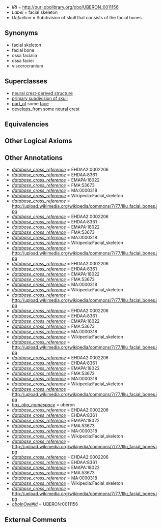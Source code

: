  * *IRI* = http://purl.obolibrary.org/obo/UBERON_0011156
 * *Label* = facial skeleton
 * *Definition* = Subdivision of skull that consists of the facial bones.

## Synonyms

 * facial skeleton
 * facial bone
 * ossa facialia
 * ossa faciei
 * viscerocranium

## Superclasses

 * [neural crest-derived structure](../../UBERON/13/UBERON_0010313.md)
 * [primary subdivision of skull](../../UBERON/58/UBERON_0011158.md)
 * [part_of](../../BFO/50/BFO_0000050.md) some [face](../../UBERON/56/UBERON_0001456.md)
 * [develops_from](../../RO/02/RO_0002202.md) some [neural crest](../../UBERON/42/UBERON_0002342.md)

## Equivalencies


## Other Logical Axioms


## Other Annotations

 * *[database_cross_reference](../../ef/oboInOwl#hasDbXref.md)* = EHDAA2:0002206
 * *[database_cross_reference](../../ef/oboInOwl#hasDbXref.md)* = EHDAA:8361
 * *[database_cross_reference](../../ef/oboInOwl#hasDbXref.md)* = EMAPA:18022
 * *[database_cross_reference](../../ef/oboInOwl#hasDbXref.md)* = FMA:53673
 * *[database_cross_reference](../../ef/oboInOwl#hasDbXref.md)* = MA:0000318
 * *[database_cross_reference](../../ef/oboInOwl#hasDbXref.md)* = Wikipedia:Facial_skeleton
 * *[database_cross_reference](../../ef/oboInOwl#hasDbXref.md)* = http://upload.wikimedia.org/wikipedia/commons/7/77/Illu_facial_bones.jpg
 * *[database_cross_reference](../../ef/oboInOwl#hasDbXref.md)* = EHDAA2:0002206
 * *[database_cross_reference](../../ef/oboInOwl#hasDbXref.md)* = EHDAA:8361
 * *[database_cross_reference](../../ef/oboInOwl#hasDbXref.md)* = EMAPA:18022
 * *[database_cross_reference](../../ef/oboInOwl#hasDbXref.md)* = FMA:53673
 * *[database_cross_reference](../../ef/oboInOwl#hasDbXref.md)* = MA:0000318
 * *[database_cross_reference](../../ef/oboInOwl#hasDbXref.md)* = Wikipedia:Facial_skeleton
 * *[database_cross_reference](../../ef/oboInOwl#hasDbXref.md)* = http://upload.wikimedia.org/wikipedia/commons/7/77/Illu_facial_bones.jpg
 * *[database_cross_reference](../../ef/oboInOwl#hasDbXref.md)* = EHDAA2:0002206
 * *[database_cross_reference](../../ef/oboInOwl#hasDbXref.md)* = EHDAA:8361
 * *[database_cross_reference](../../ef/oboInOwl#hasDbXref.md)* = EMAPA:18022
 * *[database_cross_reference](../../ef/oboInOwl#hasDbXref.md)* = FMA:53673
 * *[database_cross_reference](../../ef/oboInOwl#hasDbXref.md)* = MA:0000318
 * *[database_cross_reference](../../ef/oboInOwl#hasDbXref.md)* = Wikipedia:Facial_skeleton
 * *[database_cross_reference](../../ef/oboInOwl#hasDbXref.md)* = http://upload.wikimedia.org/wikipedia/commons/7/77/Illu_facial_bones.jpg
 * *[database_cross_reference](../../ef/oboInOwl#hasDbXref.md)* = EHDAA2:0002206
 * *[database_cross_reference](../../ef/oboInOwl#hasDbXref.md)* = EHDAA:8361
 * *[database_cross_reference](../../ef/oboInOwl#hasDbXref.md)* = EMAPA:18022
 * *[database_cross_reference](../../ef/oboInOwl#hasDbXref.md)* = FMA:53673
 * *[database_cross_reference](../../ef/oboInOwl#hasDbXref.md)* = MA:0000318
 * *[database_cross_reference](../../ef/oboInOwl#hasDbXref.md)* = Wikipedia:Facial_skeleton
 * *[database_cross_reference](../../ef/oboInOwl#hasDbXref.md)* = http://upload.wikimedia.org/wikipedia/commons/7/77/Illu_facial_bones.jpg
 * *[database_cross_reference](../../ef/oboInOwl#hasDbXref.md)* = EHDAA2:0002206
 * *[database_cross_reference](../../ef/oboInOwl#hasDbXref.md)* = EHDAA:8361
 * *[database_cross_reference](../../ef/oboInOwl#hasDbXref.md)* = EMAPA:18022
 * *[database_cross_reference](../../ef/oboInOwl#hasDbXref.md)* = FMA:53673
 * *[database_cross_reference](../../ef/oboInOwl#hasDbXref.md)* = MA:0000318
 * *[database_cross_reference](../../ef/oboInOwl#hasDbXref.md)* = Wikipedia:Facial_skeleton
 * *[database_cross_reference](../../ef/oboInOwl#hasDbXref.md)* = http://upload.wikimedia.org/wikipedia/commons/7/77/Illu_facial_bones.jpg
 * *[has_obo_namespace](../../ce/oboInOwl#hasOBONamespace.md)* = uberon
 * *[database_cross_reference](../../ef/oboInOwl#hasDbXref.md)* = EHDAA2:0002206
 * *[database_cross_reference](../../ef/oboInOwl#hasDbXref.md)* = EHDAA:8361
 * *[database_cross_reference](../../ef/oboInOwl#hasDbXref.md)* = EMAPA:18022
 * *[database_cross_reference](../../ef/oboInOwl#hasDbXref.md)* = FMA:53673
 * *[database_cross_reference](../../ef/oboInOwl#hasDbXref.md)* = MA:0000318
 * *[database_cross_reference](../../ef/oboInOwl#hasDbXref.md)* = Wikipedia:Facial_skeleton
 * *[database_cross_reference](../../ef/oboInOwl#hasDbXref.md)* = http://upload.wikimedia.org/wikipedia/commons/7/77/Illu_facial_bones.jpg
 * *[database_cross_reference](../../ef/oboInOwl#hasDbXref.md)* = EHDAA2:0002206
 * *[database_cross_reference](../../ef/oboInOwl#hasDbXref.md)* = EHDAA:8361
 * *[database_cross_reference](../../ef/oboInOwl#hasDbXref.md)* = EMAPA:18022
 * *[database_cross_reference](../../ef/oboInOwl#hasDbXref.md)* = FMA:53673
 * *[database_cross_reference](../../ef/oboInOwl#hasDbXref.md)* = MA:0000318
 * *[database_cross_reference](../../ef/oboInOwl#hasDbXref.md)* = Wikipedia:Facial_skeleton
 * *[database_cross_reference](../../ef/oboInOwl#hasDbXref.md)* = http://upload.wikimedia.org/wikipedia/commons/7/77/Illu_facial_bones.jpg
 * *[oboInOwl#id](../../id/oboInOwl#id.md)* = UBERON:0011156

## External Comments

